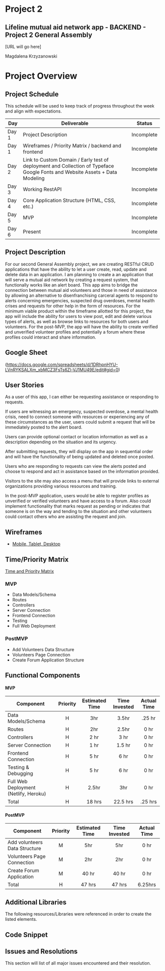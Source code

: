 

# Project 2

## Lifeline mutual aid network app - BACKEND - Project 2 General Assembly

[URL will go here]

Magdalena Krzyzanowski

# Project Overview

## Project Schedule

This schedule will be used to keep track of progress throughout the week and align with expectations.  

|  Day | Deliverable | Status
|---|---| ---|
|Day 1| Project Description | Incomplete
|Day 1| Wireframes / Priority Matrix / backend and frontend | Incomplete
|Day 2| Link to Custom Domain / Early test of deployment and Collection of Typeface Google Fonts and Website Assets + Data Modeling | Incomplete
|Day 3| Working RestAPI | Incomplete
|Day 4| Core Application Structure (HTML, CSS, etc.)| Incomplete
|Day 5| MVP | Incomplete
|Day 6| Present | Incomplete


## Project Description

For our second General Assembly project, we are creating RESTful CRUD applications that have the ability to let a user create, read, update and delete data in an application. I am planning to create a an application that will serve a mutual aid network by creating a request system, that functionally works like an alert board. This app aims to bridge the connection between mutual aid volunteers and those in need of assistance by allowing an alternative to disenfranchising carceral agents to respond to alerts concerning emergencies, suspected drug overdoses, mental health crises and requests for other help in the form of resources. For the minimum viable product within the timeframe allotted for this project, the app will include the ability for users to view post, edit and delete various types of alerts, as well as browse links to resources for both users and volunteers. For the post-MVP, the app will have the ability to create verified and unverified volunteer profiles and potentially a forum where these profiles could interact and share information. 

## Google Sheet

(https://docs.google.com/spreadsheets/d/1DRhpnHYU-LVnRYKSALXm_xbMCZ3FsTs6Zl-VJ1MU49E/edit#gid=0) 


## User Stories

As a user of this app, I can either be requesting assistance or responding to requests. 

If users are witnessing an emergency, suspected overdose, a mental health crisis, need to connect someone with resources or experiencing any of these circumstances as the user, users could submit a request that will be immediately posted to the alert board. 

Users can provide optional contact or location information as well as a description depending on the situation and its urgency. 

After submitting requests, they will display on the app in sequential order and will have the functionality of being updated and deleted once posted. 

Users who are responding to requests can view the alerts posted and choose to respond and act in assistance based on the information provided.

Visitors to the site may also access a menu that will provide links to external organizations providing various resources and training.

In the post-MVP application, users would be able to register profiles as unverified or verified volunteers and have access to a forum. Also could implement functionality that marks request as pending or indicates that someone is on the way and tending to the situation and other volunteers could contact others who are assisting the request and join.



## Wireframes

- [Mobile, Tablet, Desktop](https://res.cloudinary.com/dinqukx6a/image/upload/v1596217007/Project%202/Wireframes/WIREFRAMES_qcnzja.jpg)


## Time/Priority Matrix 

[Time and Priority Matrix](https://res.cloudinary.com/dinqukx6a/image/upload/v1596217042/Project%202/TPM/TPM-BACKEND_f4noim.jpg)



### MVP

- Data Models/Schema
- Routes
- Controllers
- Server Connection
- Frontend Connection
- Testing
- Full Web Deployment


### PostMVP 

- Add Volunteers Data Structure
- Volunteers Page Connection
- Create Forum Application Structure


## Functional Components

#### MVP
| Component | Priority | Estimated Time | Time Invested | Actual Time |
| --- | :---: |  :---: | :---: | :---: |
| Data Models/Schema | H | 3hr | 3.5hr | .25 hr |
| Routes | H | 2hr | 2.5hr | 0 hr |
| Controllers | H | 2 hr | 3 hr | 0 hr |
| Server Connection | H | 1 hr | 1.5 hr | 0 hr |
| Frontend Connection | H | 5 hr | 6 hr | 0 hr |
| Testing & Debugging | H | 5 hr | 6 hr | 0 hr |
| Full Web Deployment (Netlify, Heroku) | H | 2.5hr | 3hr | 0 hr |
| Total | H | 18 hrs| 22.5 hrs | .25 hrs |

#### PostMVP
| Component | Priority | Estimated Time | Time Invested | Actual Time |
| --- | :---: |  :---: | :---: | :---: |
| Add volunteers Data Structure | M | 5hr | 5hr | 0 hr|
| Volunteers Page Connection | M | 2hr | 2hr | 0 hr|
| Create Forum Application | M | 40 hr | 40 hr | 0 hr|
| Total | H | 47 hrs| 47 hrs | 6.25hrs |

## Additional Libraries
The following resources/Libraries were referenced in order to create the listed elements.


## Code Snippet


## Issues and Resolutions

 This section will list of all major issues encountered and their resolution.
